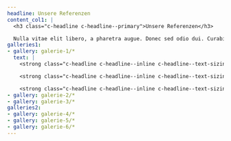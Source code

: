 ```yaml
---
headline: Unsere Referenzen
content_col1: |
  <h3 class="c-headline c-headline--primary">Unsere Referenzen</h3>

  Nulla vitae elit libero, a pharetra augue. Donec sed odio dui. Curabitur blandit tempus porttitor.
galleries1:
- gallery: galerie-1/*
  text: |
    <strong class="c-headline c-headline--inline c-headline--text-sizing">Referenzprojekt:</strong> Loftowohnung in Breisach

    <strong class="c-headline c-headline--inline c-headline--text-sizing">Boden:</strong> Nulla vitae elit libero, a pharetra augue. Donec sed odio dui. Curabitur blandit

    <strong class="c-headline c-headline--inline c-headline--text-sizing">Verlegt von:</strong> Terra Bodenbeläge
- gallery: galerie-2/*
- gallery: galerie-3/*
galleries2:
- gallery: galerie-4/*
- gallery: galerie-5/*
- gallery: galerie-6/*
---
```


